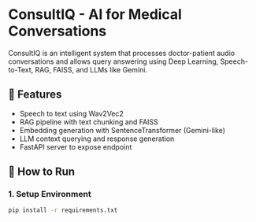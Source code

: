 # ConsultIQ - AI for Medical Conversations

ConsultIQ is an intelligent system that processes doctor-patient audio conversations and allows query answering using Deep Learning, Speech-to-Text, RAG, FAISS, and LLMs like Gemini.

## 🔧 Features

- Speech to text using Wav2Vec2
- RAG pipeline with text chunking and FAISS
- Embedding generation with SentenceTransformer (Gemini-like)
- LLM context querying and response generation
- FastAPI server to expose endpoint

## 🚀 How to Run

### 1. Setup Environment

```bash
pip install -r requirements.txt
